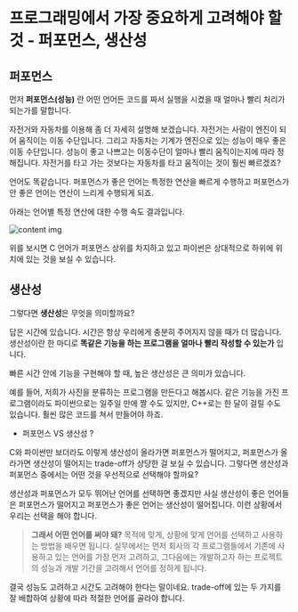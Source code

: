 # 프로그래밍에서 가장 중요하게 고려해야 할 것 - 퍼포먼스, 생산성



## 퍼포먼스

먼저 **퍼포먼스(성능)** 란 어떤 언어든 코드를 짜서 실행을 시켰을 때 얼마나 빨리 처리가 되는가를 말합니다.

자전거와 자동차를 이용해 좀 더 자세히 설명해 보겠습니다. 자전거는 사람이 엔진이 되어 움직이는 이동 수단입니다. 그리고 자동차는 기계가 엔진으로 있는 성능이 매우 좋은 이동 수단입니다. 성능이 좋고 나쁘고는 이동수단이 얼마나 빨리 움직이는지에 따라 정해집니다. 자전거를 타고 가는 것보다는 자동차를 타고 움직이는 것이 훨씬 빠르겠죠?

언어도 똑같습니다. 퍼포먼스가 좋은 언어는 특정한 연산을 빠르게 수행하고 퍼포먼스가 안 좋은 언어는 연산이 느리게 수행되게 되죠.

아래는 언어별 특정 연산에 대한 수행 속도 결과입니다.



![content img](https://d3s0tskafalll9.cloudfront.net/media/original_images/F-9-1.png)

위를 보시면 C 언어가 퍼포먼스 상위를 차지하고 있고 파이썬은 상대적으로 하위에 위치에 있는 것을 보실 수 있습니다.



## 생산성

그렇다면 **생산성**은 무엇을 의미할까요?

답은 시간에 있습니다. 시간은 항상 우리에게 충분히 주어지지 않을 때가 더 많습니다. 생산성이란 한 마디로 **똑같은 기능을 하는 프로그램을 얼마나 빨리 작성할 수 있는가** 입니다.

빠른 시간 안에 기능을 구현해야 할 때, 높은 생산성은 큰 의미가 있습니다.

예를 들어, 저희가 사진을 분류하는 프로그램을 만든다고 해봅시다. 같은 기능을 가진 프로그램이라도 파이썬으로는 일주일 만에 짤 수도 있지만, C++로는 한 달이 걸릴 수도 있습니다. 훨씬 많은 코드를 쳐서 만들어야 하죠.



- 퍼포먼스 VS 생산성 ?

C와 파이썬만 보더라도 이렇게 생산성이 올라가면 퍼포먼스가 떨어지고, 퍼포먼스가 올라가면 생산성이 떨어지는 trade-off가 상당한 걸 보실 수 있습니다. 그렇다면 생산성과 퍼포먼스 중에서는 어떤 것을 우선적으로 선택해야 할까요?

생산성과 퍼포먼스가 모두 뛰어난 언어를 선택하면 좋겠지만 사실 생산성이 좋은 언어들은 퍼포먼스가 떨어지고 퍼포먼스가 좋은 언어는 생산성이 떨어집니다. 이런 상황에서 우리는 선택을 해야 합니다.

> **그래서 어떤 언어를 써야 돼?**
> 목적에 맞게, 상황에 맞게 언어를 선택하고 사용하는 방법을 배우면 됩니다.
> 실무에서는 먼저 회사의 각 프로그램들에서 기존에 사용하고 있는 언어를 가장 먼저 고려하고, 그다음에는 개발하고자 하는 프로젝트의 성능과 개발 기간을 고려해서 언어를 정하게 됩니다.

결국 성능도 고려하고 시간도 고려해야 한다는 말이네요. trade-off에 있는 두 가지를 잘 배합하여 상황에 따라 적절한 언어를 골라야 합니다.









